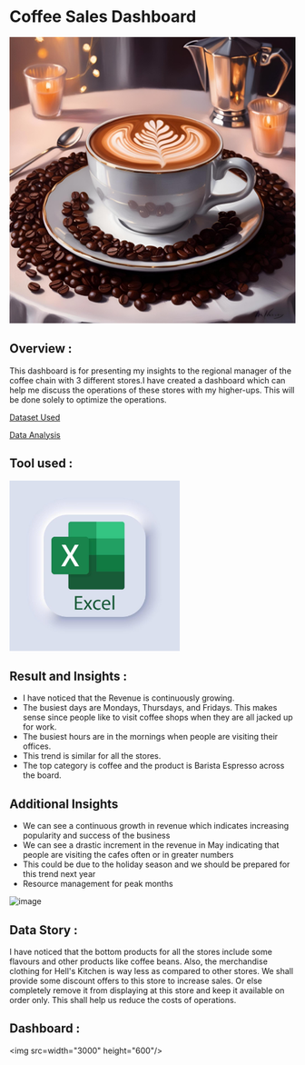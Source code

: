 # Coffee Sales Dashboard
![Coffee Background Banner (4)](https://github.com/jeet787/Coffee-Shop-Sales-Analysis/blob/main/Banner%20image.jpg)

## Overview : 
This dashboard is for presenting my insights to the regional manager of the coffee chain with 3 different stores.I have created a dashboard which can help me discuss the operations of these stores with my higher-ups. This will be done solely to optimize the operations.

<a href="https://github.com/jeet787/Coffee-Shop-Sales-Analysis/blob/main/Coffee%20Shop%20Sales.xlsx">Dataset Used</a>

<a href="https://github.com/jeet787/Coffee-Shop-Sales-Analysis/blob/main/Coffee%20Shop%20Sales%20Analysis.xlsx">Data Analysis</a>


## Tool used :
<img src="https://github.com/jeet787/Coffee-Shop-Sales-Analysis/blob/main/Excel%20Image.jpg" width="300" height="300"/>&nbsp;


## Result and Insights :
- I have noticed that the Revenue is continuously growing.
- The busiest days are Mondays, Thursdays, and Fridays. This makes sense since people like to visit coffee shops when they are all jacked up for work.
- The busiest hours are in the mornings when people are visiting their offices.
- This trend is similar for all the stores.
- The top category is coffee and the product is Barista Espresso across the board.

## Additional Insights
- We can see a continuous growth in revenue which indicates increasing popularity and success of the business
- We can see a drastic increment in the revenue in May indicating that people are visiting the cafes often or in greater numbers
- This could be due to the  holiday season and we should be prepared for this trend next year
- Resource management for peak months

![image](https://github.com/user-attachments/assets/16df1cba-d0fe-4dba-a1a9-e1e330c58dbf)


## Data Story :
I have noticed that the bottom products for all the stores include some flavours and other products like coffee beans. Also, the merchandise clothing for Hell's Kitchen is way less as compared to other stores. We shall provide some discount offers to this store to increase sales. Or else completely remove it from displaying at this store and keep it available on order only. This shall help us reduce the costs of operations.

## Dashboard :
<img src=width="3000" height="600"/>&nbsp;
